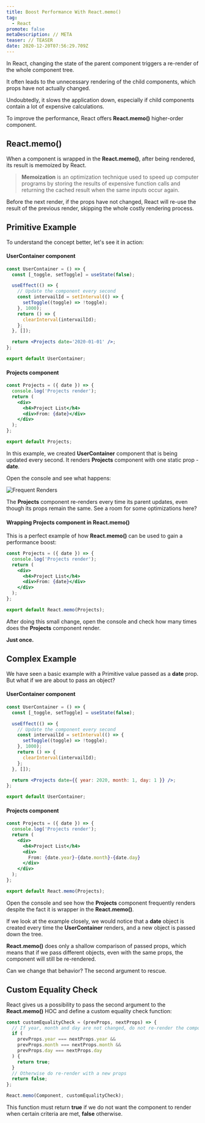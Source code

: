 ```yaml
---
title: Boost Performance With React.memo()
tag:
  - React
promote: false
metaDescription: // META
teaser: // TEASER
date: 2020-12-20T07:56:29.709Z
---
```

In React, changing the state of the parent component triggers a re-render of the whole component tree.

It often leads to the unnecessary rendering of the child components, which props have not actually changed.

Undoubtedly, it slows the application down, especially if child components contain a lot of expensive calculations.

To improve the performance, React offers **React.memo()** higher-order component.

## React.memo()

When a component is wrapped in the **React.memo()**, after being rendered, its result is memoized by React.

> **Memoization** is an optimization technique used to speed up computer programs by storing the results of expensive function calls and returning the cached result when the same inputs occur again.

Before the next render, if the props have not changed, React will re-use the result of the previous render, skipping the whole costly rendering process.

## Primitive Example

To understand the concept better, let's see it in action:

#### UserContainer component

```jsx
const UserContainer = () => {
  const [_toggle, setToggle] = useState(false);

  useEffect(() => {
    // Update the component every second
    const intervailId = setInterval(() => {
      setToggle((toggle) => !toggle);
    }, 1000);
    return () => {
      clearInterval(intervailId);
    };
  }, []);

  return <Projects date='2020-01-01' />;
};

export default UserContainer;
```

#### Projects component

```jsx
const Projects = ({ date }) => {
  console.log('Projects render');
  return (
    <div>
      <h4>Project List</h4>
      <div>From: {date}</div>
    </div>
  );
};

export default Projects;
```

In this example, we created **UserContainer** component that is being updated every second. It renders **Projects** component with one static prop - **date**.

Open the console and see what happens:

![Frequent Renders](/img/ezgif.com-gif-maker-8-.gif "Frequent Renders")

The **Projects** component re-renders every time its parent updates, even though its props remain the same. See a room for some optimizations here?

#### Wrapping Projects component in React.memo()

This is a perfect example of how **React.memo()** can be used to gain a performance boost:

```jsx
const Projects = ({ date }) => {
  console.log('Projects render');
  return (
    <div>
      <h4>Project List</h4>
      <div>From: {date}</div>
    </div>
  );
};

export default React.memo(Projects);
```

After doing this small change, open the console and check how many times does the **Projects** component render.

**Just once.**

## Complex Example

We have seen a basic example with a Primitive value passed as a **date** prop. But what if we are about to pass an object?

#### UserContainer component

```jsx
const UserContainer = () => {
  const [_toggle, setToggle] = useState(false);

  useEffect(() => {
    // Update the component every second
    const intervailId = setInterval(() => {
      setToggle((toggle) => !toggle);
    }, 1000);
    return () => {
      clearInterval(intervailId);
    };
  }, []);

  return <Projects date={{ year: 2020, month: 1, day: 1 }} />;
};

export default UserContainer;
```

#### Projects component

```jsx
const Projects = ({ date }) => {
  console.log('Projects render');
  return (
    <div>
      <h4>Project List</h4>
      <div>
        From: {date.year}-{date.month}-{date.day}
      </div>
    </div>
  );
};

export default React.memo(Projects);
```

Open the console and see how the **Projects** component frequently renders despite the fact it is wrapper in the **React.memo()**.

If we look at the example closely, we would notice that a **date** object is created every time the **UserContainer** renders, and a new object is passed down the tree.

**React.memo()** does only a shallow comparison of passed props, which means that if we pass different objects, even with the same props, the component will still be re-rendered.

Can we change that behavior? The second argument to rescue.

## Custom Equality Check

React gives us a possibility to pass the second argument to the **React.memo()** HOC and define a custom equality check function:

```javascript
const customEqualityCheck = (prevProps, nextProps) => {
  // If year, month and day are not changed, do not re-render the component
  if (
    prevProps.year === nextProps.year &&
    prevProps.month === nextProps.month &&
    prevProps.day === nextProps.day
  ) {
    return true;
  }
  // Otherwise do re-render with a new props
  return false;
};

React.memo(Component, customEqualityCheck);
```

This function must return **true** if we do not want the component to render when certain criteria are met, **false** otherwise.